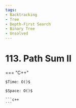 ```yaml
---
tags:
- Backtracking
- Tree
- Depth-First Search
- Binary Tree
- Unsolved
---
```



# 113. Path Sum II

=== "C++"

    $Time: O()$

    $Space: O()$

    ```c++
    ```